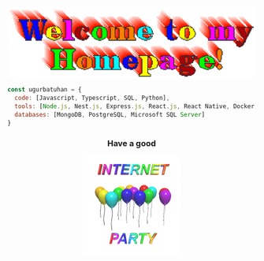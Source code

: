 ### 

<!--
**ugurbatuhan/ugurbatuhan** is a ✨ _special_ ✨ repository because its `README.md` (this file) appears on your GitHub profile.

Here are some ideas to get you started:

- 🔭 I’m currently working on ...
- 🌱 I’m currently learning ...
- 👯 I’m looking to collaborate on ...
- 🤔 I’m looking for help with ...
- 💬 Ask me about ...
- 📫 How to reach me: ...
- 😄 Pronouns: ...
- ⚡ Fun fact: ...
-->

<div align="center">
<img src="https://github.com/ugurbatuhan/ugurbatuhan/blob/main/images/welcome.gif" alt="Fan" align="center">
</div>



```javascript
const ugurbatuhan = {
  code: [Javascript, Typescript, SQL, Python],
  tools: [Node.js, Nest.js, Express.js, React.js, React Native, Docker, Elasticsearch, Kafka],
  databases: [MongoDB, PostgreSQL, Microsoft SQL Server]
}
```
<div align="center">
<h3>Have a good</h3>
<div>
<img src="https://github.com/ugurbatuhan/ugurbatuhan/blob/main/images/balloon.gif" align="center" width = "200px" height = "200px">
</div>
</div>

